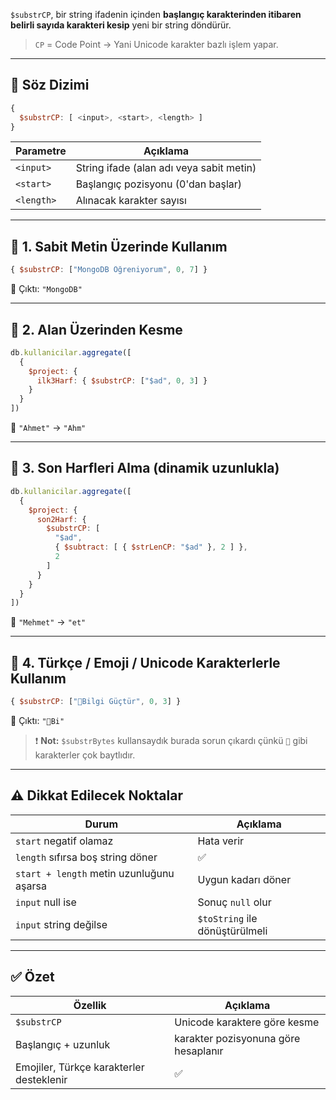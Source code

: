 
`$substrCP`, bir string ifadenin içinden **başlangıç karakterinden itibaren belirli sayıda karakteri kesip** yeni bir string döndürür.

> `CP` = Code Point → Yani Unicode karakter bazlı işlem yapar.

---

## 📌 Söz Dizimi

```js
{
  $substrCP: [ <input>, <start>, <length> ]
}
```

|Parametre|Açıklama|
|---|---|
|`<input>`|String ifade (alan adı veya sabit metin)|
|`<start>`|Başlangıç pozisyonu (0'dan başlar)|
|`<length>`|Alınacak karakter sayısı|

---

## 🧪 1. Sabit Metin Üzerinde Kullanım

```js
{ $substrCP: ["MongoDB Öğreniyorum", 0, 7] }
```

📌 Çıktı: `"MongoDB"`

---

## 🧪 2. Alan Üzerinden Kesme

```js
db.kullanicilar.aggregate([
  {
    $project: {
      ilk3Harf: { $substrCP: ["$ad", 0, 3] }
    }
  }
])
```

📌 `"Ahmet"` → `"Ahm"`

---

## 🧪 3. Son Harfleri Alma (dinamik uzunlukla)

```js
db.kullanicilar.aggregate([
  {
    $project: {
      son2Harf: {
        $substrCP: [
          "$ad",
          { $subtract: [ { $strLenCP: "$ad" }, 2 ] },
          2
        ]
      }
    }
  }
])
```

📌 `"Mehmet"` → `"et"`

---

## 🧪 4. Türkçe / Emoji / Unicode Karakterlerle Kullanım

```js
{ $substrCP: ["🧠Bilgi Güçtür", 0, 3] }
```

📌 Çıktı: `"🧠Bi"`

> ❗ **Not:** `$substrBytes` kullansaydık burada sorun çıkardı çünkü `🧠` gibi karakterler çok baytlıdır.

---

## ⚠️ Dikkat Edilecek Noktalar

|Durum|Açıklama|
|---|---|
|`start` negatif olamaz|Hata verir|
|`length` sıfırsa boş string döner|✅|
|`start + length` metin uzunluğunu aşarsa|Uygun kadarı döner|
|`input` null ise|Sonuç `null` olur|
|`input` string değilse|`$toString` ile dönüştürülmeli|

---

## ✅ Özet

|Özellik|Açıklama|
|---|---|
|`$substrCP`|Unicode karaktere göre kesme|
|Başlangıç + uzunluk|karakter pozisyonuna göre hesaplanır|
|Emojiler, Türkçe karakterler desteklenir|✅|
